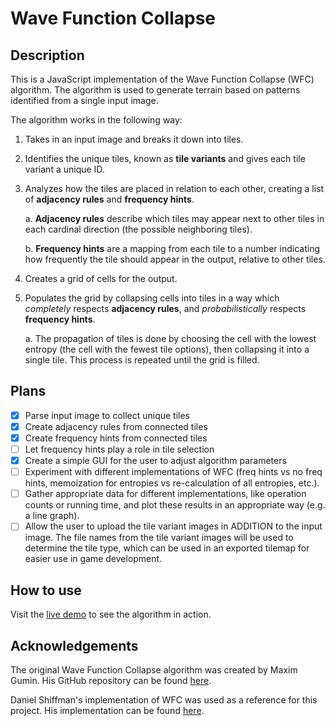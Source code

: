 # Wave Function Collapse

## Description

This is a JavaScript implementation of the Wave Function Collapse (WFC) algorithm. The algorithm is used to generate terrain based on patterns identified from a single input image.

The algorithm works in the following way:

1. Takes in an input image and breaks it down into tiles.

2. Identifies the unique tiles, known as **tile variants** and gives each tile variant a unique ID.

3. Analyzes how the tiles are placed in relation to each other, creating a list of **adjacency rules** and **frequency hints**.

    a. **Adjacency rules** describe which tiles may appear next to other tiles in each cardinal direction (the possible neighboring tiles).

    b. **Frequency hints** are a mapping from each tile to a number indicating how frequently the tile should appear in the output, relative to other tiles.

4. Creates a grid of cells for the output.

5. Populates the grid by collapsing cells into tiles in a way which *completely* respects **adjacency rules**, and *probabilistically* respects **frequency hints**.

    a. The propagation of tiles is done by choosing the cell with the lowest entropy (the cell with the fewest tile options), then collapsing it into a single tile. This process is repeated until the grid is filled.

## Plans

- [x] Parse input image to collect unique tiles
- [x] Create adjacency rules from connected tiles
- [x] Create frequency hints from connected tiles
- [ ] Let frequency hints play a role in tile selection
- [x] Create a simple GUI for the user to adjust algorithm parameters
- [ ] Experiment with different implementations of WFC (freq hints vs no freq hints, memoization for entropies vs re-calculation of all entropies, etc.). 
- [ ] Gather appropriate data for different implementations, like operation counts or running time, and plot these results in an appropriate way (e.g. a line graph).
- [ ] Allow the user to upload the tile variant images in ADDITION to the input image. The file names from the tile variant images will be used to determine the tile type, which can be used in an exported tilemap for easier use in game development.

## How to use

Visit the [live demo](https://nathanhinthorne.github.io/Wave-Function-Collapse/) to see the algorithm in action.

## Acknowledgements

The original Wave Function Collapse algorithm was created by Maxim Gumin. His GitHub repository can be found [here](https://github.com/mxgmn/WaveFunctionCollapse).

Daniel Shiffman's implementation of WFC was used as a reference for this project. His implementation can be found [here](https://github.com/CodingTrain/Wave-Function-Collapse).
